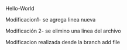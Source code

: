 Hello-World

Modificacion1- se agrega linea nueva

Modificación 2- se elimino una linea del archivo

Modificacion realizada desde la branch add file
